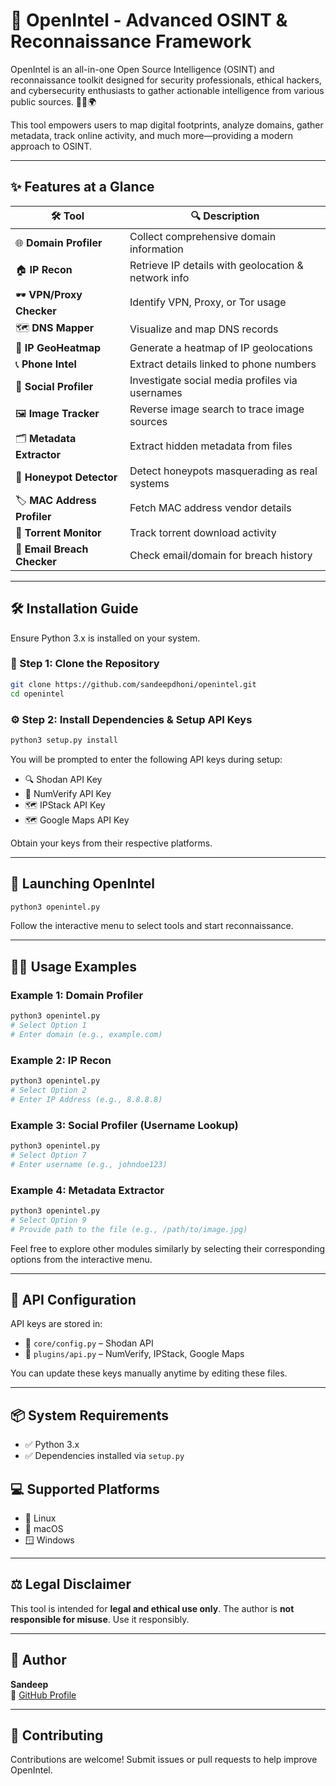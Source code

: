 # 🚀 OpenIntel - Advanced OSINT & Reconnaissance Framework

OpenIntel is an all-in-one Open Source Intelligence (OSINT) and reconnaissance toolkit designed for security professionals, ethical hackers, and cybersecurity enthusiasts to gather actionable intelligence from various public sources. 🕵️‍♂️🌍

This tool empowers users to map digital footprints, analyze domains, gather metadata, track online activity, and much more—providing a modern approach to OSINT.

---

## ✨ Features at a Glance

| 🛠️ Tool                  | 🔍 Description                                                               |
|---------------------------|-------------------------------------------------------------------------------|
| 🌐 **Domain Profiler**     | Collect comprehensive domain information                                    |
| 🏠 **IP Recon**            | Retrieve IP details with geolocation & network info                         |
| 🕶️ **VPN/Proxy Checker**  | Identify VPN, Proxy, or Tor usage                                           |
| 🗺️ **DNS Mapper**          | Visualize and map DNS records                                                |
| 📍 **IP GeoHeatmap**       | Generate a heatmap of IP geolocations                                       |
| 📞 **Phone Intel**         | Extract details linked to phone numbers                                     |
| 📱 **Social Profiler**     | Investigate social media profiles via usernames                            |
| 🖼️ **Image Tracker**       | Reverse image search to trace image sources                                |
| 🗂️ **Metadata Extractor**  | Extract hidden metadata from files                                           |
| 🧪 **Honeypot Detector**   | Detect honeypots masquerading as real systems                              |
| 🏷️ **MAC Address Profiler**| Fetch MAC address vendor details                                             |
| 🌊 **Torrent Monitor**     | Track torrent download activity                                              |
| 📧 **Email Breach Checker**| Check email/domain for breach history                                        |

---

## 🛠️ Installation Guide

Ensure Python 3.x is installed on your system.

### 🔽 Step 1: Clone the Repository
```bash
git clone https://github.com/sandeepdhoni/openintel.git
cd openintel
```

### ⚙️ Step 2: Install Dependencies & Setup API Keys
```bash
python3 setup.py install
```
You will be prompted to enter the following API keys during setup:

- 🔍 Shodan API Key
- 📲 NumVerify API Key
- 🗺️ IPStack API Key
- 🗺️ Google Maps API Key

Obtain your keys from their respective platforms.

---

## 🚀 Launching OpenIntel
```bash
python3 openintel.py
```
Follow the interactive menu to select tools and start reconnaissance.

---

## 🧑‍💻 Usage Examples

### Example 1: Domain Profiler
```bash
python3 openintel.py
# Select Option 1
# Enter domain (e.g., example.com)
```
### Example 2: IP Recon
```bash
python3 openintel.py
# Select Option 2
# Enter IP Address (e.g., 8.8.8.8)
```
### Example 3: Social Profiler (Username Lookup)
```bash
python3 openintel.py
# Select Option 7
# Enter username (e.g., johndoe123)
```
### Example 4: Metadata Extractor
```bash
python3 openintel.py
# Select Option 9
# Provide path to the file (e.g., /path/to/image.jpg)
```
Feel free to explore other modules similarly by selecting their corresponding options from the interactive menu.

---

## 🔑 API Configuration
API keys are stored in:
- 🛒 `core/config.py` – Shodan API
- 🧩 `plugins/api.py` – NumVerify, IPStack, Google Maps

You can update these keys manually anytime by editing these files.

---

## 📦 System Requirements
- ✅ Python 3.x
- ✅ Dependencies installed via `setup.py`

## 💻 Supported Platforms
- 🐧 Linux
- 🍎 macOS
- 🪟 Windows

---

## ⚖️ Legal Disclaimer
This tool is intended for **legal and ethical use only**. The author is **not responsible for misuse**. Use it responsibly.

---

## 👤 Author
**Sandeep**  
🔗 [GitHub Profile](https://github.com/sandeepdhoni)

---

## 🤝 Contributing
Contributions are welcome! Submit issues or pull requests to help improve OpenIntel.
